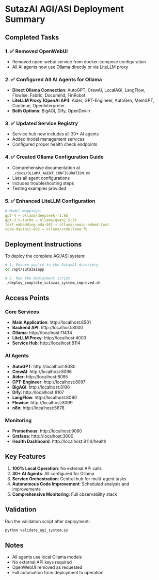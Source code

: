 # SutazAI AGI/ASI Deployment Summary

## Completed Tasks

### 1. ✅ Removed OpenWebUI
- Removed open-webui service from docker-compose configuration
- All AI agents now use Ollama directly or via LiteLLM proxy

### 2. ✅ Configured All AI Agents for Ollama
- **Direct Ollama Connection**: AutoGPT, CrewAI, LocalAGI, LangFlow, Flowise, Fabric, Documind, FinRobot
- **LiteLLM Proxy (OpenAI API)**: Aider, GPT-Engineer, AutoGen, MemGPT, Continue, OpenInterpreter
- **Both Options**: BigAGI, Dify, OpenDevin

### 3. ✅ Updated Service Registry
- Service hub now includes all 30+ AI agents
- Added model management services
- Configured proper health check endpoints

### 4. ✅ Created Ollama Configuration Guide
- Comprehensive documentation at `./docs/OLLAMA_AGENT_CONFIGURATION.md`
- Lists all agent configurations
- Includes troubleshooting steps
- Testing examples provided

### 5. ✅ Enhanced LiteLLM Configuration
```yaml
# Model mappings:
gpt-4 → ollama/deepseek-r1:8b
gpt-3.5-turbo → ollama/qwen2.5:3b
text-embedding-ada-002 → ollama/nomic-embed-text
code-davinci-002 → ollama/codellama:7b
```

## Deployment Instructions

To deploy the complete AGI/ASI system:

```bash
# 1. Ensure you're in the SutazAI directory
cd /opt/sutazaiapp

# 2. Run the deployment script
./deploy_complete_sutazai_system_improved.sh
```

## Access Points

### Core Services
- **Main Application**: http://localhost:8501
- **Backend API**: http://localhost:8000
- **Ollama**: http://localhost:11434
- **LiteLLM Proxy**: http://localhost:4000
- **Service Hub**: http://localhost:8114

### AI Agents
- **AutoGPT**: http://localhost:8080
- **CrewAI**: http://localhost:8096
- **Aider**: http://localhost:8095
- **GPT-Engineer**: http://localhost:8097
- **BigAGI**: http://localhost:8106
- **Dify**: http://localhost:8107
- **LangFlow**: http://localhost:8090
- **Flowise**: http://localhost:8099
- **n8n**: http://localhost:5678

### Monitoring
- **Prometheus**: http://localhost:9090
- **Grafana**: http://localhost:3000
- **Health Dashboard**: http://localhost:8114/health

## Key Features

1. **100% Local Operation**: No external API calls
2. **30+ AI Agents**: All configured for Ollama
3. **Service Orchestration**: Central hub for multi-agent tasks
4. **Autonomous Code Improvement**: Scheduled analysis and improvements
5. **Comprehensive Monitoring**: Full observability stack

## Validation

Run the validation script after deployment:
```bash
python validate_agi_system.py
```

## Notes

- All agents use local Ollama models
- No external API keys required
- OpenWebUI removed as requested
- Full automation from deployment to operation